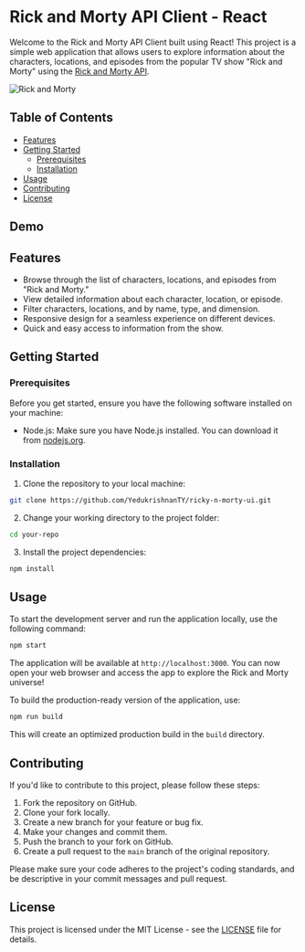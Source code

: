 # Rick and Morty API Client - React

Welcome to the Rick and Morty API Client built using React! This project is a simple web application that allows users to explore information about the characters, locations, and episodes from the popular TV show "Rick and Morty" using the [Rick and Morty API](https://rickandmortyapi.com/).

![Rick and Morty](https://github.com/YeduKrishnanTY/ricky-n-morty-ui/blob/main/src/assets/rick_and_morty.png)

## Table of Contents
- [Features](#features)
- [Getting Started](#getting-started)
  - [Prerequisites](#prerequisites)
  - [Installation](#installation)
- [Usage](#usage)
- [Contributing](#contributing)
- [License](#license)

## Demo


## Features

- Browse through the list of characters, locations, and episodes from "Rick and Morty."
- View detailed information about each character, location, or episode.
- Filter characters, locations, and by name, type, and dimension.
- Responsive design for a seamless experience on different devices.
- Quick and easy access to information from the show.

## Getting Started

### Prerequisites

Before you get started, ensure you have the following software installed on your machine:

- Node.js: Make sure you have Node.js installed. You can download it from [nodejs.org](https://nodejs.org/).

### Installation

1. Clone the repository to your local machine:

```bash
git clone https://github.com/YedukrishnanTY/ricky-n-morty-ui.git
```

2. Change your working directory to the project folder:

```bash
cd your-repo
```

3. Install the project dependencies:

```bash
npm install
```

## Usage

To start the development server and run the application locally, use the following command:

```bash
npm start
```

The application will be available at `http://localhost:3000`. You can now open your web browser and access the app to explore the Rick and Morty universe!

To build the production-ready version of the application, use:

```bash
npm run build
```

This will create an optimized production build in the `build` directory.

## Contributing

If you'd like to contribute to this project, please follow these steps:

1. Fork the repository on GitHub.
2. Clone your fork locally.
3. Create a new branch for your feature or bug fix.
4. Make your changes and commit them.
5. Push the branch to your fork on GitHub.
6. Create a pull request to the `main` branch of the original repository.

Please make sure your code adheres to the project's coding standards, and be descriptive in your commit messages and pull request.

## License

This project is licensed under the MIT License - see the [LICENSE](LICENSE) file for details.